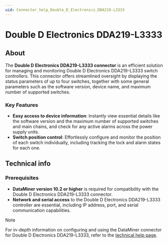 ```yaml
---
uid: Connector_help_Double_D_Electronics_DDA219-L3333
---
```


# Double D Electronics DDA219-L3333

## About

The **Double D Electronics DDA219-L3333 connector** is an efficient solution for managing and monitoring Double D Electronics DDA219-L3333 switch controllers. This connector offers streamlined oversight by displaying the status parameters of up to four switches, together with some general parameters such as the software version, device name, and maximum number of supported switches.

### Key Features

- **Easy access to device information**: Instantly view essential details like the software version and the maximum number of supported switches and main chains, and check for any active alarms across the power supply units.
- **Switch position control**: Effortlessly configure and monitor the position of each switch individually, including tracking the lock and alarm states for each one.

## Technical info

### Prerequisites

- **DataMiner version 10.2 or higher** is required for compatibility with the Double D Electronics DDA219-L3333 connector.
- **Network and serial access** to the Double D Electronics DDA219-L3333 controller are essential, including IP address, port, and serial communication capabilities.

> [!NOTE]
> For in-depth information on configuring and using the DataMiner connector for Double D Electronics DDA219-L3333, refer to the [technical help page](xref:Connector_help_Double_D_Electronics_DDA219-L3333_Technical).
